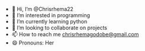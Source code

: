 - 👋 Hi, I’m @Chrisrhema22
- 👀 I’m interested in programming
- 🌱 I’m currently learning python
- 💞️ I’m looking to collaborate on projects
- 📫 How to reach me chrisrhemagodobe@gmail.com
- 😄 Pronouns: Her


<!---
Chrisrhema22/Chrisrhema22 is a ✨ special ✨ repository because its `README.md` (this file) appears on your GitHub profile.
You can click the Preview link to take a look at your changes.
--->
